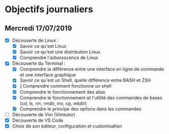 # Objectifs journaliers

## Mercredi 17/07/2019

- [x] Découverte de Linux :
  - [x] Savoir ce qu'est Linux
  - [x] Savoir ce qu'est une distribution Linux
  - [x] Comprendre l'arborescence de Linux
- [x] Découverte du Terminal :
  - [x] Comprendre la différence entre une interface en ligne de commande et une interface graphique
  - [x] Savoir ce qu'est un Shell, quelle différence entre BASH et ZSH
  - [x] ] Comprendre comment fonctionne un shell
  - [x] Comprendre le fonctionnement des alias
  - [x] Comprendre le fonctionnement et l'utilité des commandes de bases (cd, ls, rm, rmdir, mv, cp, mkdir)
  - [x] Comprendre le principe des options dans les commandes
- [ ] Découverte de Vim (Vimtutor)
- [x] Découverte de VS Code
- [x] Choix de son éditeur, configuration et customisation

